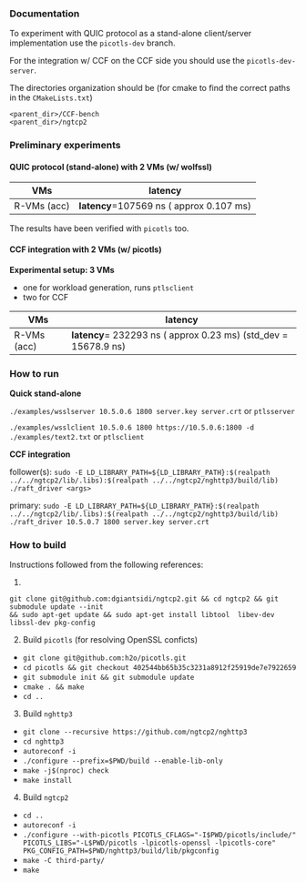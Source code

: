 ### Documentation

To experiment with QUIC protocol as a stand-alone client/server implementation use the `picotls-dev` branch.

For the integration w/ CCF on the CCF side you should use the `picotls-dev-server`.

The directories organization should be (for cmake to find the correct paths in the `CMakeLists.txt`)
```
<parent_dir>/CCF-bench
<parent_dir>/ngtcp2
```



### Preliminary experiments 

#### QUIC protocol (stand-alone) with 2 VMs (w/ wolfssl) 
| VMs   |  latency  |
|---|---|
| R-VMs (acc)  | **latency**=107569 ns ( approx 0.107 ms)|

The results have been verified with `picotls` too.

#### CCF integration with 2 VMs (w/ picotls) 

**Experimental setup: 3 VMs**
- one for workload generation, runs `ptlsclient`
- two for CCF

| VMs   |  latency  |
|---|---|
| R-VMs (acc)  | **latency**= 232293 ns ( approx  0.23 ms) (std_dev = 15678.9 ns) |

### How to run

**Quick stand-alone**

`./examples/wsslserver 10.5.0.6 1800 server.key server.crt` or `ptlsserver`

`./examples/wsslclient 10.5.0.6 1800 https://10.5.0.6:1800 -d ./examples/text2.txt` or `ptlsclient`

**CCF integration**

follower(s): `sudo -E LD_LIBRARY_PATH=${LD_LIBRARY_PATH}:$(realpath ../../ngtcp2/lib/.libs):$(realpath ../../ngtcp2/nghttp3/build/lib) ./raft_driver <args>`

primary: `sudo -E LD_LIBRARY_PATH=${LD_LIBRARY_PATH}:$(realpath ../../ngtcp2/lib/.libs):$(realpath ../../ngtcp2/nghttp3/build/lib) ./raft_driver 10.5.0.7 1800 server.key server.crt`



### How to build

Instructions followed from the following references:

1)
```
git clone git@github.com:dgiantsidi/ngtcp2.git && cd ngtcp2 && git submodule update --init
&& sudo apt-get update && sudo apt-get install libtool  libev-dev libssl-dev pkg-config
```
2)  Build `picotls` (for resolving OpenSSL conficts)
  - `git clone git@github.com:h2o/picotls.git`
  - `cd picotls && git checkout 402544bb65b35c3231a8912f25919de7e7922659`
  - `git submodule init && git submodule update`
  - `cmake . && make`
  - `cd ..`
    
3) Build `nghttp3`
  - `git clone --recursive https://github.com/ngtcp2/nghttp3`
  - `cd nghttp3`
  - `autoreconf -i`
  - `./configure --prefix=$PWD/build --enable-lib-only`
  - `make -j$(nproc) check`
  - `make install`
    
4) Build `ngtcp2`
  - `cd ..`
  - `autoreconf -i`
  - `./configure --with-picotls PICOTLS_CFLAGS="-I$PWD/picotls/include/" PICOTLS_LIBS="-L$PWD/picotls -lpicotls-openssl -lpicotls-core" PKG_CONFIG_PATH=$PWD/nghttp3/build/lib/pkgconfig`
  - `make -C third-party/`
  - `make`
